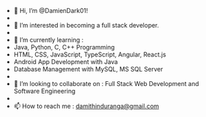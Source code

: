 - 👋 Hi, I’m @DamienDark01!
-
- 👀 I’m interested in becoming a full stack developer.
-
- 🌱 I’m currently learning :
- Java, Python, C, C++ Programming
- HTML, CSS, JavaScript, TypeScript, Angular, React.js
- Android App Development with Java
- Database Management with MySQL, MS SQL Server
-
- 💞️ I’m looking to collaborate on : Full Stack Web Development and Software Engineering
-
- 📫 How to reach me : damithinduranga@gmail.com

<!---
DamienDark01/DamienDark01 is a ✨ special ✨ repository because its `README.md` (this file) appears on your GitHub profile.
You can click the Preview link to take a look at your changes.
--->
